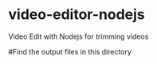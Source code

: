# video-editor-nodejs
Video Edit with Nodejs for trimming videos

#Find the output files in this directory